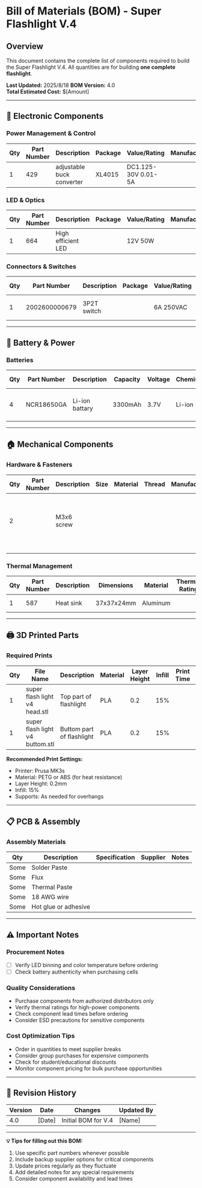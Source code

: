 # Bill of Materials (BOM) - Super Flashlight V.4

## Overview
This document contains the complete list of components required to build the Super Flashlight V.4. All quantities are for building **one complete flashlight**.

**Last Updated:** 2025/8/18 
**BOM Version:** 4.0  
**Total Estimated Cost:** $[Amount]

---

## 🔌 Electronic Components

### Power Management & Control
| Qty | Part Number | Description | Package | Value/Rating | Manufacturer | Supplier | Unit Price | Total Price | Notes |
|-----|-------------|-------------|---------|--------------|--------------|----------|------------|-------------|-------|
|  1  |429|adjustable buck converter|XL4015|DC1.125-30V 0.01-5A|              |https://www.ruten.com.tw/item/show?21850207737158&_gl=1*q4saym*_gcl_au*NzU4NDAzOTkyLjE3NTUyMzQ4OTQ.*_ga*NzYzOTk1ODEwLjE2Njg3NTQ4Mzc.*_ga_2VP4WXLL56*czE3NTU0ODM3MTckbzYwNiRnMSR0MTc1NTQ4NDc4OSRqNTIkbDAkaDA.|80NTD|80 NTD|       |

### LED & Optics
| Qty | Part Number | Description | Package | Value/Rating | Manufacturer | Supplier | Unit Price | Total Price | Notes |
|-----|-------------|-------------|---------|--------------|--------------|----------|------------|-------------|-------|
|1|664|High efficient LED||12V 50W||https://www.ruten.com.tw/item/show?22306976458215&_gl=1*1d2qn6c*_gcl_au*NzU4NDAzOTkyLjE3NTUyMzQ4OTQ.*_ga*NzYzOTk1ODEwLjE2Njg3NTQ4Mzc.*_ga_2VP4WXLL56*czE3NTU0ODM3MTckbzYwNiRnMSR0MTc1NTQ4NTAyMSRqNjAkbDAkaDA.|100NTD|100NTD||
### Connectors & Switches
| Qty | Part Number | Description | Package | Value/Rating | Manufacturer | Supplier | Unit Price | Total Price | Notes |
|-----|-------------|-------------|---------|--------------|--------------|----------|------------|-------------|-------|
|1|2002600000679|3P2T switch||6A 250VAC||https://jin-hua.com.tw/page/product/show.aspx?num=3822&kind=2978&lang=TW|10NTD|10NTD||

---

## 🔋 Battery & Power

### Batteries
| Qty | Part Number | Description | Capacity | Voltage | Chemistry | Manufacturer | Supplier | Unit Price | Total Price | Notes |
|-----|-------------|-------------|----------|---------|-----------|--------------|----------|------------|-------------|-------|
|4|NCR18650GA|Li-ion battary|3300mAh|3.7V|Li-ion|Panasonic|https://www.taiwaniot.com.tw/product/panasonic-ncr18650ga-3450mah/?srsltid=AfmBOor-kQiq9PcLm8EaJvtorUP9IVjG1jPnj5pyMPrx4XyiyRUw-LGX|200NTD|800NTD||

---

## 🏠 Mechanical Components


### Hardware & Fasteners
| Qty | Part Number | Description | Size | Material | Thread | Manufacturer | Supplier | Unit Price | Total Price | Notes |
|-----|-------------|-------------|------|----------|--------|--------------|----------|------------|-------------|-------|
|2|             |M3x6 screw|      |          |        |              |          |            |             |just use any M3 screw you find|
|     |             |             |      |          |        |              |          |            |             |       |
|     |             |             |      |          |        |              |          |            |             |       |

### Thermal Management
| Qty | Part Number | Description | Dimensions | Material | Thermal Rating | Manufacturer | Supplier | Unit Price | Total Price | Notes |
|-----|-------------|-------------|------------|----------|----------------|--------------|----------|------------|-------------|-------|
|1|587|Heat sink|37x37x24mm|Aluminum|||https://www.ruten.com.tw/item/show?22133612155674|22NTD|22NTD||

---

## 🖨️ 3D Printed Parts

### Required Prints
| Qty | File Name | Description | Material | Layer Height | Infill | Print Time | Notes |
|-----|-----------|-------------|----------|--------------|--------|------------|-------|
|1|super flash light v4 head.stl|Top part of flashlight|PLA|0.2|15%||       |
|1|super flash light v4 buttom.stl|Buttom part of flashlight|PLA|0.2|15%||       |

**Recommended Print Settings:**
- Printer: Prusa MK3s
- Material: PETG or ABS (for heat resistance)
- Layer Height: 0.2mm
- Infill: 15%
- Supports: As needed for overhangs

---

## 📋 PCB & Assembly

### Assembly Materials
| Qty | Description | Specification | Supplier | Notes |
|-----|-------------|--------------|----------|-------|
|  Some   | Solder Paste |  |          |       |
|  Some   | Flux |  |          |       |
|   Some  | Thermal Paste |  |          |       |
|Some|18 AWG wire||||
|Some|Hot glue or adhesive||||

---

## ⚠️ Important Notes

### Procurement Notes
- [ ] Verify LED binning and color temperature before ordering
- [ ] Check battery authenticity when purchasing cells

### Quality Considerations
- Purchase components from authorized distributors only
- Verify thermal ratings for high-power components
- Check component lead times before ordering
- Consider ESD precautions for sensitive components

### Cost Optimization Tips
- Order in quantities to meet supplier breaks
- Consider group purchases for expensive components
- Check for student/educational discounts
- Monitor component pricing for bulk purchase opportunities

---


## 🔄 Revision History

| Version | Date | Changes | Updated By |
|---------|------|---------|------------|
| 4.0 | [Date] | Initial BOM for V.4 | [Name] |

---

**💡 Tips for filling out this BOM:**
1. Use specific part numbers whenever possible
2. Include backup supplier options for critical components  
3. Update prices regularly as they fluctuate
4. Add detailed notes for any special requirements
5. Consider component availability and lead times
